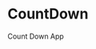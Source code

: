 # CountDown
 Count Down App
    
        
                                        
                                     
                                
                       
                
      
 
 
  
